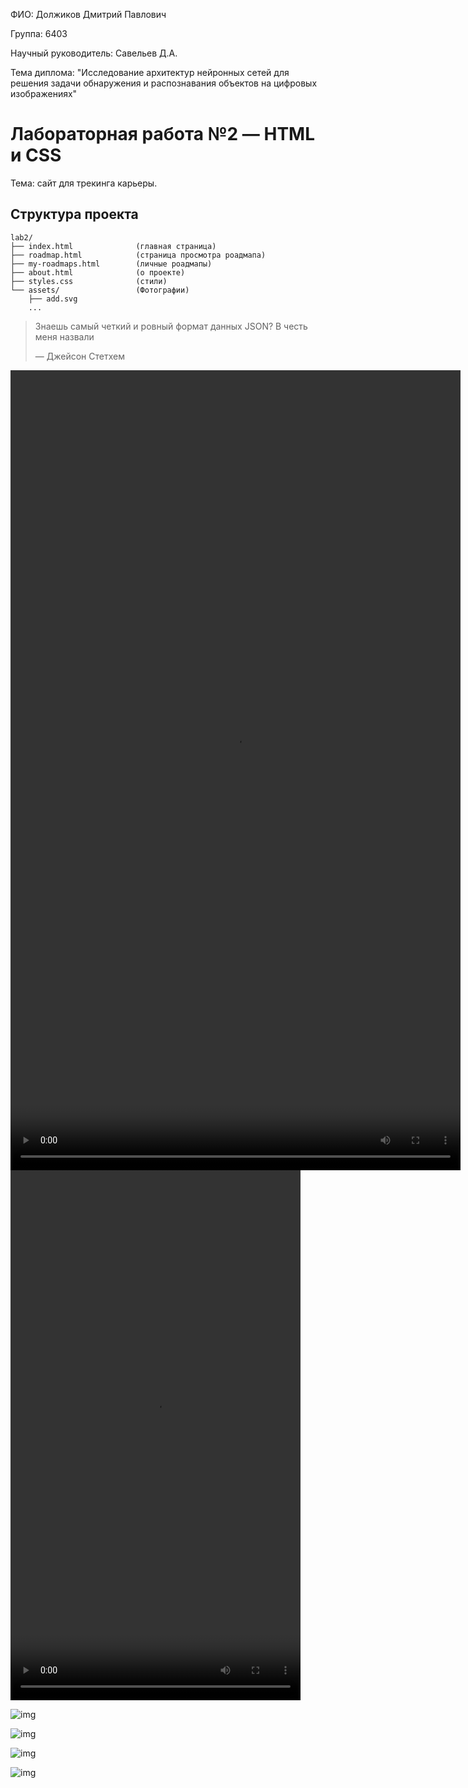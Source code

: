 ФИО: Должиков Дмитрий Павлович

Группа: 6403

Научный руководитель: Савельев Д.А.

Тема диплома: "Исследование архитектур нейронных сетей для решения задачи обнаружения и распознавания объектов на цифровых изображениях"

# Лабораторная работа №2 — HTML и CSS

Тема: сайт для трекинга карьеры.

## Структура проекта
```
lab2/
├── index.html              (главная страница)
├── roadmap.html            (страница просмотра роадмапа)
├── my-roadmaps.html        (личные роадмапы)
├── about.html              (о проекте)
├── styles.css              (стили)
└── assets/                 (Фотографии)
    ├── add.svg
    ...
```




> Знаешь самый четкий и ровный формат данных JSON? В честь меня назвали
>
> — Джейсон Стетхем

<video width="720" height="1280" controls>
  <source src="assets/video_2025-10-05_21-19-27.mp4" type="video/mp4">
</video>

<video width="464" height="848" controls>
  <source src="assets/video_2025-10-05_21-30-18.mp4" type="video/mp4">
</video>

![img](assets/photo_2025-09-09_20-23-43.jpg)

![img](assets/photo_2025-08-19_00-23-40.jpg)

![img](assets/photo_2025-08-01_18-17-14.jpg)

![img](assets/photo_2025-07-14_12-07-48.jpg)
